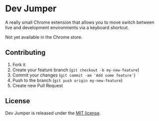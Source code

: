 # Dev Jumper
A really small Chrome extension that allows you to move switch between live and development environments via a keyboard shortcut.

Not yet available in the Chrome store.

## Contributing
1. Fork it
2. Create your feature branch (`git checkout -b my-new-feature`)
3. Commit your changes (`git commit -am 'Add some feature'`)
4. Push to the branch (`git push origin my-new-feature`)
5. Create new Pull Request

## License
Dev Jumper is released under the [MIT license](LICENSE).
